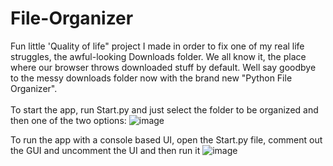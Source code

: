 # File-Organizer
 
Fun little 'Quality of life" project I made in order to fix one of my real life struggles, the awful-looking Downloads folder. We all know it, the place where our browser throws downloaded stuff by default. Well say goodbye to the messy downloads folder now with the brand new "Python File Organizer".<br><br>
To start the app, run Start.py and just select the folder to be organized and then one of the two options:
![image](https://user-images.githubusercontent.com/50325644/219965719-c601fe8e-1536-41f4-b088-bdccb1b5f835.png)


To run the app with a console based UI, open the Start.py file, comment out the GUI and uncomment the UI and then run it
![image](https://user-images.githubusercontent.com/50325644/218067354-d42e33ad-3b09-404f-b985-fa667d387da1.png)
